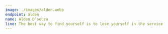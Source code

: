 ```yaml
---
image: ./images/alden.webp
endpoint: alden
name: Alden D’souza
line: The best way to find yourself is to lose yourself in the service of other.
---
```

